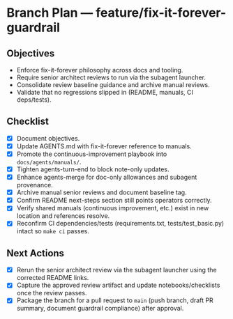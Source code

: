 # Branch Plan — feature/fix-it-forever-guardrail

## Objectives
- Enforce fix-it-forever philosophy across docs and tooling.
- Require senior architect reviews to run via the subagent launcher.
- Consolidate review baseline guidance and archive manual reviews.
- Validate that no regressions slipped in (README, manuals, CI deps/tests).

## Checklist
- [x] Document objectives.
- [x] Update AGENTS.md with fix-it-forever reference to manuals.
- [x] Promote the continuous-improvement playbook into `docs/agents/manuals/`.
- [x] Tighten agents-turn-end to block note-only updates.
- [x] Enhance agents-merge for doc-only allowances and subagent provenance.
- [x] Archive manual senior reviews and document baseline tag.
- [x] Confirm README next-steps section still points operators correctly.
- [x] Verify shared manuals (continuous improvement, etc.) exist in new location and references resolve.
- [x] Reconfirm CI dependencies/tests (requirements.txt, tests/test_basic.py) intact so `make ci` passes.

## Next Actions
- [x] Rerun the senior architect review via the subagent launcher using the corrected README links.
- [x] Capture the approved review artifact and update notebooks/checklists once the review passes.
- [x] Package the branch for a pull request to `main` (push branch, draft PR summary, document guardrail compliance) after approval.
